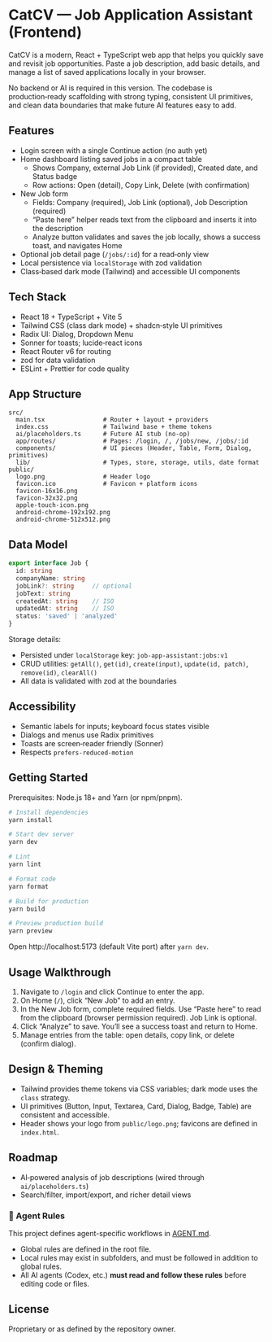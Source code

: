 # CatCV — Job Application Assistant (Frontend)

CatCV is a modern, React + TypeScript web app that helps you quickly save and revisit job opportunities. Paste a job description, add basic details, and manage a list of saved applications locally in your browser.

No backend or AI is required in this version. The codebase is production‑ready scaffolding with strong typing, consistent UI primitives, and clean data boundaries that make future AI features easy to add.

## Features
- Login screen with a single Continue action (no auth yet)
- Home dashboard listing saved jobs in a compact table
  - Shows Company, external Job Link (if provided), Created date, and Status badge
  - Row actions: Open (detail), Copy Link, Delete (with confirmation)
- New Job form
  - Fields: Company (required), Job Link (optional), Job Description (required)
  - “Paste here” helper reads text from the clipboard and inserts it into the description
  - Analyze button validates and saves the job locally, shows a success toast, and navigates Home
- Optional job detail page (`/jobs/:id`) for a read‑only view
- Local persistence via `localStorage` with zod validation
- Class‑based dark mode (Tailwind) and accessible UI components

## Tech Stack
- React 18 + TypeScript + Vite 5
- Tailwind CSS (class dark mode) + shadcn‑style UI primitives
- Radix UI: Dialog, Dropdown Menu
- Sonner for toasts; lucide‑react icons
- React Router v6 for routing
- zod for data validation
- ESLint + Prettier for code quality

## App Structure
```
src/
  main.tsx                # Router + layout + providers
  index.css               # Tailwind base + theme tokens
  ai/placeholders.ts      # Future AI stub (no‑op)
  app/routes/             # Pages: /login, /, /jobs/new, /jobs/:id
  components/             # UI pieces (Header, Table, Form, Dialog, primitives)
  lib/                    # Types, store, storage, utils, date format
public/
  logo.png                # Header logo
  favicon.ico             # Favicon + platform icons
  favicon-16x16.png
  favicon-32x32.png
  apple-touch-icon.png
  android-chrome-192x192.png
  android-chrome-512x512.png
```

## Data Model
```ts
export interface Job {
  id: string
  companyName: string
  jobLink?: string     // optional
  jobText: string
  createdAt: string    // ISO
  updatedAt: string    // ISO
  status: 'saved' | 'analyzed'
}
```

Storage details:
- Persisted under `localStorage` key: `job-app-assistant:jobs:v1`
- CRUD utilities: `getAll()`, `get(id)`, `create(input)`, `update(id, patch)`, `remove(id)`, `clearAll()`
- All data is validated with zod at the boundaries

## Accessibility
- Semantic labels for inputs; keyboard focus states visible
- Dialogs and menus use Radix primitives
- Toasts are screen‑reader friendly (Sonner)
- Respects `prefers-reduced-motion`

## Getting Started
Prerequisites: Node.js 18+ and Yarn (or npm/pnpm).

```bash
# Install dependencies
yarn install

# Start dev server
yarn dev

# Lint
yarn lint

# Format code
yarn format

# Build for production
yarn build

# Preview production build
yarn preview
```

Open http://localhost:5173 (default Vite port) after `yarn dev`.

## Usage Walkthrough
1) Navigate to `/login` and click Continue to enter the app.
2) On Home (`/`), click “New Job” to add an entry.
3) In the New Job form, complete required fields. Use “Paste here” to read from the clipboard (browser permission required). Job Link is optional.
4) Click “Analyze” to save. You’ll see a success toast and return to Home.
5) Manage entries from the table: open details, copy link, or delete (confirm dialog).

## Design & Theming
- Tailwind provides theme tokens via CSS variables; dark mode uses the `class` strategy.
- UI primitives (Button, Input, Textarea, Card, Dialog, Badge, Table) are consistent and accessible.
- Header shows your logo from `public/logo.png`; favicons are defined in `index.html`.

## Roadmap
- AI‑powered analysis of job descriptions (wired through `ai/placeholders.ts`)
- Search/filter, import/export, and richer detail views

### 🤖 Agent Rules
This project defines agent-specific workflows in [AGENT.md](./AGENT.md).
- Global rules are defined in the root file.
- Local rules may exist in subfolders, and must be followed in addition to global rules.
- All AI agents (Codex, etc.) **must read and follow these rules** before editing code or files.


## License
Proprietary or as defined by the repository owner.

